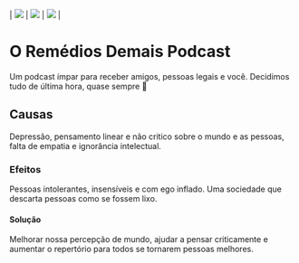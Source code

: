 
| <img src="https://www.code-inspector.com/project/6314/score/svg"></img>
| <img src="https://travis-ci.com/RDPodcasting/RD-Website.svg?branch=master"></img> | <img src="https://www.code-inspector.com/project/6314/status/svg"></img> |


# O Remédios Demais Podcast
Um podcast ímpar para receber amigos, pessoas legais e você. Decidimos tudo de última hora, quase sempre 🤪

## Causas
Depressão, pensamento linear e não critico sobre o mundo e as pessoas, falta de empatia e ignorância intelectual.

### Efeitos
Pessoas intolerantes, insensíveis e com ego inflado. Uma sociedade que descarta pessoas como se fossem lixo.

#### Solução
Melhorar nossa percepção de mundo, ajudar a pensar criticamente e aumentar o repertório para todos se tornarem pessoas melhores.


